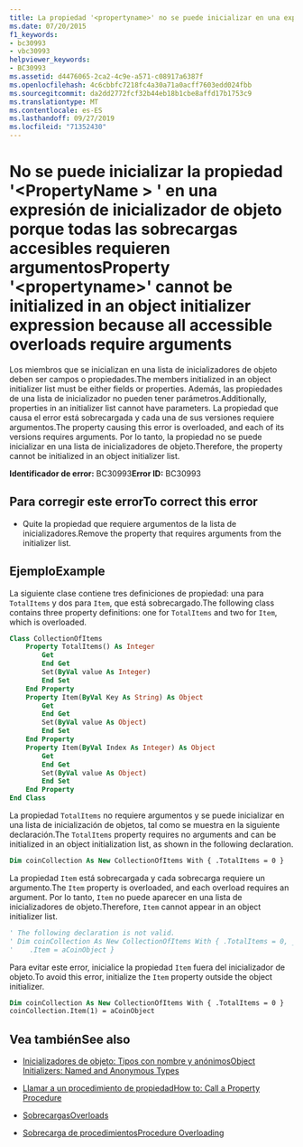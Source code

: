 ```yaml
---
title: La propiedad '<propertyname>' no se puede inicializar en una expresión de inicializador de objeto porque todas las sobrecargas accesibles requieren argumentos
ms.date: 07/20/2015
f1_keywords:
- bc30993
- vbc30993
helpviewer_keywords:
- BC30993
ms.assetid: d4476065-2ca2-4c9e-a571-c08917a6387f
ms.openlocfilehash: 4c6cbbfc7218fc4a30a71a0acff7603edd024fbb
ms.sourcegitcommit: da2dd2772fcf32b44eb18b1cbe8affd17b1753c9
ms.translationtype: MT
ms.contentlocale: es-ES
ms.lasthandoff: 09/27/2019
ms.locfileid: "71352430"
---
```

# <a name="property-propertyname-cannot-be-initialized-in-an-object-initializer-expression-because-all-accessible-overloads-require-arguments"></a><span data-ttu-id="01e2d-102">No se puede inicializar la propiedad '\<PropertyName > ' en una expresión de inicializador de objeto porque todas las sobrecargas accesibles requieren argumentos</span><span class="sxs-lookup"><span data-stu-id="01e2d-102">Property '\<propertyname>' cannot be initialized in an object initializer expression because all accessible overloads require arguments</span></span>
<span data-ttu-id="01e2d-103">Los miembros que se inicializan en una lista de inicializadores de objeto deben ser campos o propiedades.</span><span class="sxs-lookup"><span data-stu-id="01e2d-103">The members initialized in an object initializer list must be either fields or properties.</span></span> <span data-ttu-id="01e2d-104">Además, las propiedades de una lista de inicializador no pueden tener parámetros.</span><span class="sxs-lookup"><span data-stu-id="01e2d-104">Additionally, properties in an initializer list cannot have parameters.</span></span> <span data-ttu-id="01e2d-105">La propiedad que causa el error está sobrecargada y cada una de sus versiones requiere argumentos.</span><span class="sxs-lookup"><span data-stu-id="01e2d-105">The property causing this error is overloaded, and each of its versions requires arguments.</span></span> <span data-ttu-id="01e2d-106">Por lo tanto, la propiedad no se puede inicializar en una lista de inicializadores de objeto.</span><span class="sxs-lookup"><span data-stu-id="01e2d-106">Therefore, the property cannot be initialized in an object initializer list.</span></span>  
  
 <span data-ttu-id="01e2d-107">**Identificador de error:** BC30993</span><span class="sxs-lookup"><span data-stu-id="01e2d-107">**Error ID:** BC30993</span></span>  
  
## <a name="to-correct-this-error"></a><span data-ttu-id="01e2d-108">Para corregir este error</span><span class="sxs-lookup"><span data-stu-id="01e2d-108">To correct this error</span></span>  
  
- <span data-ttu-id="01e2d-109">Quite la propiedad que requiere argumentos de la lista de inicializadores.</span><span class="sxs-lookup"><span data-stu-id="01e2d-109">Remove the property that requires arguments from the initializer list.</span></span>  
  
## <a name="example"></a><span data-ttu-id="01e2d-110">Ejemplo</span><span class="sxs-lookup"><span data-stu-id="01e2d-110">Example</span></span>  
 <span data-ttu-id="01e2d-111">La siguiente clase contiene tres definiciones de propiedad: una para `TotalItems` y dos para `Item`, que está sobrecargado.</span><span class="sxs-lookup"><span data-stu-id="01e2d-111">The following class contains three property definitions: one for `TotalItems` and two for `Item`, which is overloaded.</span></span>  
  
```vb  
Class CollectionOfItems  
    Property TotalItems() As Integer  
        Get  
        End Get  
        Set(ByVal value As Integer)  
        End Set  
    End Property  
    Property Item(ByVal Key As String) As Object  
        Get  
        End Get  
        Set(ByVal value As Object)  
        End Set  
    End Property  
    Property Item(ByVal Index As Integer) As Object  
        Get  
        End Get  
        Set(ByVal value As Object)  
        End Set  
    End Property  
End Class  
```  
  
 <span data-ttu-id="01e2d-112">La propiedad `TotalItems` no requiere argumentos y se puede inicializar en una lista de inicialización de objetos, tal como se muestra en la siguiente declaración.</span><span class="sxs-lookup"><span data-stu-id="01e2d-112">The `TotalItems` property requires no arguments and can be initialized in an object initialization list, as shown in the following declaration.</span></span>  
  
```vb  
Dim coinCollection As New CollectionOfItems With { .TotalItems = 0 }  
```  
  
 <span data-ttu-id="01e2d-113">La propiedad `Item` está sobrecargada y cada sobrecarga requiere un argumento.</span><span class="sxs-lookup"><span data-stu-id="01e2d-113">The `Item` property is overloaded, and each overload requires an argument.</span></span> <span data-ttu-id="01e2d-114">Por lo tanto, `Item` no puede aparecer en una lista de inicializadores de objeto.</span><span class="sxs-lookup"><span data-stu-id="01e2d-114">Therefore, `Item` cannot appear in an object initializer list.</span></span>  
  
```vb  
' The following declaration is not valid.  
' Dim coinCollection As New CollectionOfItems With { .TotalItems = 0, _  
'    .Item = aCoinObject }  
```  
  
 <span data-ttu-id="01e2d-115">Para evitar este error, inicialice la propiedad `Item` fuera del inicializador de objeto.</span><span class="sxs-lookup"><span data-stu-id="01e2d-115">To avoid this error, initialize the `Item` property outside the object initializer.</span></span>  
  
```vb  
Dim coinCollection As New CollectionOfItems With { .TotalItems = 0 }  
coinCollection.Item(1) = aCoinObject  
```  
  
## <a name="see-also"></a><span data-ttu-id="01e2d-116">Vea también</span><span class="sxs-lookup"><span data-stu-id="01e2d-116">See also</span></span>

- [<span data-ttu-id="01e2d-117">Inicializadores de objeto: Tipos con nombre y anónimos</span><span class="sxs-lookup"><span data-stu-id="01e2d-117">Object Initializers: Named and Anonymous Types</span></span>](../../visual-basic/programming-guide/language-features/objects-and-classes/object-initializers-named-and-anonymous-types.md)
- [<span data-ttu-id="01e2d-118">Llamar a un procedimiento de propiedad</span><span class="sxs-lookup"><span data-stu-id="01e2d-118">How to: Call a Property Procedure</span></span>](../../visual-basic/programming-guide/language-features/procedures/how-to-call-a-property-procedure.md)

- [<span data-ttu-id="01e2d-119">Sobrecargas</span><span class="sxs-lookup"><span data-stu-id="01e2d-119">Overloads</span></span>](../../visual-basic/language-reference/modifiers/overloads.md)
- [<span data-ttu-id="01e2d-120">Sobrecarga de procedimientos</span><span class="sxs-lookup"><span data-stu-id="01e2d-120">Procedure Overloading</span></span>](../../visual-basic/programming-guide/language-features/procedures/procedure-overloading.md)
